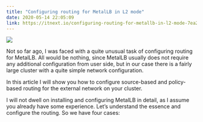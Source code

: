 ```yaml
---
title: "Configuring routing for MetalLB in L2 mode"
date: 2020-05-14 22:05:09
link: https://itnext.io/configuring-routing-for-metallb-in-l2-mode-7ea26e19219e
---
```


![](https://miro.medium.com/max/1400/0*wI1GLh4MrCzuwiwB.png)

Not so far ago, I was faced with a quite unusual task of configuring routing for MetalLB. All would be nothing, since MetalLB usually does not require any additional configuration from user side, but in our case there is a fairly large cluster with a quite simple network configuration.

In this article I will show you how to configure source-based and policy-based routing for the external network on your cluster.

I will not dwell on installing and configuring MetalLB in detail, as I assume you already have some experience. Let’s understand the essence and configure the routing. So we have four cases:

<!--more-->
